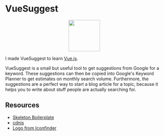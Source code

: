 # VueSuggest

<p align="center"><a href="http://cmaas.github.io/VueSuggest/" target="_blank"><img width="100"src="http://cmaas.github.io/VueSuggest/lightbulb.svg"></a></p>

I made VueSuggest to learn [Vue.js](http://vuejs.org/).

VueSuggest is a small but useful tool to get suggestions from Google for a keyword. These suggestions can then be copied into Google's Keyword Planner to get estimates on monthly search volume. Furthermore, the suggestions are a perfect way to start a blog article for a topic, because it helps you to write about stuff people are actually searching for.

## Resources

* [Skeleton Boilerplate](http://getskeleton.com/)
* [cdnjs](https://cdnjs.com/)
* [Logo from Iconfinder](https://www.iconfinder.com/recepkutuk)
